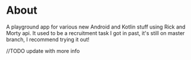 # About

A playground app for various new Android and Kotlin stuff using Rick and Morty api. It used to be a recruitment task I got in past, it's still on master branch, I recommend trying it out!

//TODO update with more info
